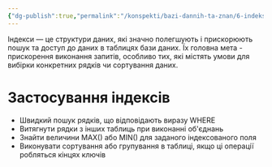 ```yaml
---
{"dg-publish":true,"permalink":"/konspekti/bazi-dannih-ta-znan/6-indeksi/"}
---
```


Індекси — це структури даних, які значно полегшують і прискорюють пошук та доступ до даних в таблицях бази даних. Їх головна мета - прискорення виконання запитів, особливо тих, які містять умови для вибірки конкретних рядків чи сортування даних.
# Застосування індексів
- Швидкий пошук рядків, що відповідають виразу WHERE
- Витягнути рядки з інших таблиць при виконанні об'єднань
- Знайти величини MAX() або MIN() для заданого індексованого поля
- Виконувати сортування або групування в таблиці, якщо ці операції робляться кінцях ключів